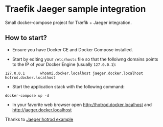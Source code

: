 # Traefik Jaeger sample integration

Small docker-compose project for Træfik + Jaeger integration.

## How to start?

- Ensure you have Docker CE and Docker Compose installed.

- Start by editing your `/etc/hosts` file so that the folloiwng domains points to the IP
of your Docker Engine (usually `127.0.0.1`):

```text
127.0.0.1       whoami.docker.localhost jaeger.docker.localhost hotrod.docker.localhost
```

- Start the application stack with the following command:

```shell
docker-compose up -d
```

- In your favorite web browser open <http://hotrod.docker.localhost> and <http://jaeger.docker.localhost>

Thanks to [Jaeger hotrod example](https://github.com/jaegertracing/jaeger/tree/master/examples/hotrod)
